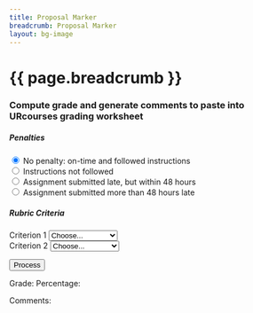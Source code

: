 ```yaml
---
title: Proposal Marker
breadcrumb: Proposal Marker
layout: bg-image
---
```

# {{ page.breadcrumb }}

### Compute grade and generate comments to paste into URcourses grading worksheet

<form class="needs-validation" novalidate>
  <div class="form-group border bg-info m-2 p-4" id="pen">
    <h5>Penalties</h5>
    <div class="form-check">
      <input class="form-check-input" type="radio" name="penalties"
      id="penalty-0" value="0" checked>
      <label class="form-check-label" for="penalties">
        No penalty: on-time and followed instructions
      </label>
    </div>
    <div class="form-check">
      <input class="form-check-input" type="radio" name="penalties"
      id="penalty-1" value="10">
      <label class="form-check-label" for="penalty-1">
        Instructions not followed
      </label>
    </div>
    <div class="form-check">
      <input class="form-check-input" type="radio" name="penalties"
      id="penalty-2" value="10">
      <label class="form-check-label" for="penalty-2">
        Assignment submitted late, but within 48 hours
      </label>
    </div>
    <div class="form-check">
      <input class="form-check-input" type="radio" name="penalties"
      id="penalty-3" value="50">
      <label class="form-check-label" for="penalty-3">
        Assignment submitted more than 48 hours late
      </label>
    </div>
  </div>

  <div class="border bg-info m-2 p-4">
    <h5>Rubric Criteria</h5>
    <div class="form-group">
      <label for="rubric_c1">Criterion 1</label>
      <select class="form-control" id="rubric_c1">
        <option selected disabled>Choose...</option>
        <option value="10">Excellent (+)</option>
        <option value="9">Excellent</option>
        <option value="8">Excellent (-)</option>
        <option value="7">Satisfactory (+)</option>
        <option value="6">Satisfactory</option>
        <option value="5">Satisfactory (-)</option>
        <option value="4">Poor (+)</option>
        <option value="3">Poor</option>
        <option value="2">Poor (-)</option>
        <option value="1">Unacceptable (+)</option>
        <option value="0">Unacceptable</option>
      </select>
    </div>
    <div class="form-group">
      <label for="rubric_c2">Criterion 2</label>
      <select class="form-control" id="rubric_c2">
        <option selected disabled>Choose...</option>
        <option value="10">Excellent (+)</option>
        <option value="9">Excellent</option>
        <option value="8">Excellent (-)</option>
        <option value="7">Satisfactory (+)</option>
        <option value="6">Satisfactory</option>
        <option value="5">Satisfactory (-)</option>
        <option value="4">Poor (+)</option>
        <option value="3">Poor</option>
        <option value="2">Poor (-)</option>
        <option value="1">Unacceptable (+)</option>
        <option value="0">Unacceptable</option>
      </select>
    </div>
  </div>
</form>

<button class="btn btn-primary" onclick="process()">Process</button>

Grade: <span id="grade"></span> Percentage: <span id="percent"></span>

Comments: <span id="comments"></span>

<script>
  function process()
  {
    <!-- get multiplier from penalty radio buttons -->
    var penalty = document.getElementById("pen");
    var checked = penalty.querySelector("input[type=radio]:checked");
    var mult = (100.0 - checked.value)/100.0;
    console.log(checked.text);

    <!-- get weight from C1 selector, multiply by weight -->
    var c1 = document.getElementById("rubric_c1");
    var c1_v = (c1.value / 10.0) * 3.0;
    var mg = Math.round(mult * c1_v * 10) / 10;

    var c1_t = c1.options[c1.selectedIndex].text;

    var gradespan = document.getElementById("grade");
    gradespan.textContent = mg.toString();

    var gp = Math.round(mg / 3.0 * 100);
    var percentspan = document.getElementById("percent");
    percentspan.textContent = gp.toString();

    var commentspan = document.getElementById("comments");
    commentspan.textContent = c1_t.toString();
  }
</script>
